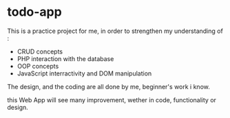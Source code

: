 # todo-app

This is a practice project for me, in order to strengthen my understanding of :

- CRUD concepts
- PHP interaction with the database
- OOP concepts
- JavaScript interractivity and DOM manipulation

The design, and the coding are all done by me, beginner's work i know.

this Web App will see many improvement, wether in code, functionality or design.
